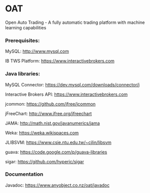 # OAT
Open Auto Trading - A fully automatic trading platform with machine learning capabilities

### Prerequisites:
MySQL: http://www.mysql.com

IB TWS Platform: https://www.interactivebrokers.com

### Java libraries:
MySQL Connector: https://dev.mysql.com/downloads/connector/j

Interactive Brokers API: https://www.interactivebrokers.com

jcommon: https://github.com/jfree/jcommon

jFreeChart: http://www.jfree.org/jfreechart

JAMA: http://math.nist.gov/javanumerics/jama

Weka: https://weka.wikispaces.com

JLIBSVM: https://www.csie.ntu.edu.tw/~cjlin/libsvm

guava: https://code.google.com/p/guava-libraries

sigar: https://github.com/hyperic/sigar

### Documentation 
Javadoc: https://www.anyobject.co.nz/oat/javadoc

